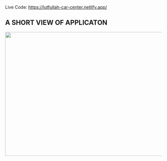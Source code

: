 Live Code: https://lutfullah-car-center.netlify.app/

## A SHORT VIEW OF APPLICATON

<img src="https://media.giphy.com/media/v1.Y2lkPTc5MGI3NjExNjFnNngydTM0eTd4MGhpbmphdWQ1dHFpZGdvZ2RxODVpeTg4MHcxNCZlcD12MV9pbnRlcm5hbF9naWZfYnlfaWQmY3Q9Zw/NH8fmXhPCCcx1EbuJb/giphy.gif" width="800" height="400m" />
